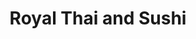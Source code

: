 ---
layout: place
title: "Royal Thai and Sushi"
permalink: /florida/tallahassee/royal-thai-and-sushi.html
stateAbbr: FL
stateName: Florida
cityName: Tallahassee
seo:
  name: "Royal Thai and Sushi"
  type: Restaurant
  links: https://royalthaisushi.com/
description: "Low-key, easygoing eatery offering Asian fusion cuisine including Thai & Japanese options. Royal Thai and Sushi serves delicious sushi in Tallahassee, Florida. Try fresh Japanese dishes for a great dining experience. Available for takeout, delivery, lunch, and dinner."
place_id: ChIJZapT5wD17IgRlz5QSwftJDo
photos:
  - name: >-
      places/ChIJZapT5wD17IgRlz5QSwftJDo/photos/AeeoHcJnk8IAx4opZG3GUzlc8cIMgWU-LMknw-cCj4ZUZWWG3CRS-GvmkeoZojq6nh0w6xgiWhfYHCLBXejeVb6tJHm8YQOpcuocArvyMTI5jpo3eER3mvJacpRv8TXzPrJvx-Mb5mExQte9K6nQ2-u7CFmZDR7u9NB3lAq1epowFIE4KA8ZvsScR-GdfF7TJ0773J1b2FuiUY2nGb_3CUPUGNx8xsLzjuPCJDQRE8Ew-76Qtr7U8xk9Th1T3cJn1NPjbHXKPn358WOWx1iqqskuDbMvVUonsidR3VIibTl8t1-baA
    widthPx: 4032
    heightPx: 2269
    authorAttributions:
      - displayName: Royal Thai and Sushi
        uri: https://maps.google.com/maps/contrib/117355774688767448022
        photoUri: >-
          https://lh3.googleusercontent.com/a-/ALV-UjVjatxTOTdFFCRuMEY42jMXG9CqTRE1ia3h37UEL5d9qR-b3KPI=s100-p-k-no-mo
    flagContentUri: >-
      https://www.google.com/local/imagery/report/?cb_client=maps_api_places.places_api&image_key=!1e10!2sAF1QipPiuTG6kgVgeolEQAEU2IuUCQg9uB__m_8ZlsVL&hl=en-US
    googleMapsUri: >-
      https://www.google.com/maps/place//data=!3m4!1e2!3m2!1sAF1QipPiuTG6kgVgeolEQAEU2IuUCQg9uB__m_8ZlsVL!2e10!4m2!3m1!1s0x88ecf500e753aa65:0x3a24ed074b503e97
  - name: >-
      places/ChIJZapT5wD17IgRlz5QSwftJDo/photos/AeeoHcJDQ5ouaTMhs3BKuS7_3JRgsqhkg3qqgMdiwhiDhStDmQ_EcsvVe53JVPgsjqI5l60ipw9ZopoJBjdIJAyuewbqPwx0DZAeLrFyessj6tj5Sons4prxMSr1_4wffS7dYqQEhpzXQPuTO3DtkOmpPtqRAJdZiiHeroXuo2VzyYjND3YsRrD5yczaM2T-l5GgoNG_kqjHmyli8cY0yEtKeTMcNLh49yuzTzpas5jH52ZociqKVB1IpHYsJnZoaZUkIkeeqoUqm2XRmq1hWBZICJCgMEVzwtKRdc2DCUaXMFY4kQ
    widthPx: 3025
    heightPx: 3024
    authorAttributions:
      - displayName: Royal Thai and Sushi
        uri: https://maps.google.com/maps/contrib/117355774688767448022
        photoUri: >-
          https://lh3.googleusercontent.com/a-/ALV-UjVjatxTOTdFFCRuMEY42jMXG9CqTRE1ia3h37UEL5d9qR-b3KPI=s100-p-k-no-mo
    flagContentUri: >-
      https://www.google.com/local/imagery/report/?cb_client=maps_api_places.places_api&image_key=!1e10!2sAF1QipPjjh8QbLx6QozRl4opYMEXMCHAiTuGalhAoMcz&hl=en-US
    googleMapsUri: >-
      https://www.google.com/maps/place//data=!3m4!1e2!3m2!1sAF1QipPjjh8QbLx6QozRl4opYMEXMCHAiTuGalhAoMcz!2e10!4m2!3m1!1s0x88ecf500e753aa65:0x3a24ed074b503e97
  - name: >-
      places/ChIJZapT5wD17IgRlz5QSwftJDo/photos/AeeoHcI-BlsdMdj2ef4BkLWXZxr7IcLYMuZpiO0Z2cfoKkZ-FW2gwIPrzNPdtsJWgvfUekCUc-gmpE0qqF7nE78HvkdrHpjJYFjDyVbvXCGxnhrT8f9TxMLgV0T5xjLrkyZcKR8_dOqrASZHN5DTAfiEsH-WJPOO5SO7xEGAL6YgNUau_dm8HurbMjDphuGpnzvku_bq-fRsAi-2WCyNb44he5jImMnUmrGSxvjYaLsn4_RfBKJBDikh-kHctIteyIeiTiNoieIIrCvhLpQvNnaQr5I8LN5CVCtx_9RXDULtM755QRpy3ug7qvEc53cKYQ1USANlYWwKWofzJJU46aXC-P8wjbKHGu39jdGSC4HLgZONf-9EyLZWzkCaz2Tp5zwEw2GXxl0ymqOHKORRBJLvlQoRZNtsQGC_GwKXbHmWsbV_Oyhe
    widthPx: 3024
    heightPx: 4032
    authorAttributions:
      - displayName: Wolfgang Ofstedal
        uri: https://maps.google.com/maps/contrib/109750352554191636648
        photoUri: >-
          https://lh3.googleusercontent.com/a-/ALV-UjUn_18y-ZYd8Dl0oAnPHhb51HCJ1IRGaYb77TllanbSuh5T00W2=s100-p-k-no-mo
    flagContentUri: >-
      https://www.google.com/local/imagery/report/?cb_client=maps_api_places.places_api&image_key=!1e10!2sCIHM0ogKEICAgICnsP-xzgE&hl=en-US
    googleMapsUri: >-
      https://www.google.com/maps/place//data=!3m4!1e2!3m2!1sCIHM0ogKEICAgICnsP-xzgE!2e10!4m2!3m1!1s0x88ecf500e753aa65:0x3a24ed074b503e97
  - name: >-
      places/ChIJZapT5wD17IgRlz5QSwftJDo/photos/AeeoHcIM5RxIafo9CWFTCD9nyaKHlFja7O3TG-a4Z2s5lLjUaVK6L4n9DfDynEnj9PHnQSlx7DJSzNm73v-ZY9CHIDY9lj-OyjRdA49QYExX32doLwN1Yk__kt_HJIXcQulwylU53LHtTEnFbVbtJ_bcFIZ--S4pQrrmSmE8rLmpEH9nve9RtF5n_PU7mec3_iGDBOisA65jQvOP-1z8mo20eAFrxPO43Y-k86jHC4di7OYX-NlgdDzPVvN3NuNeenH4-M7WqzORU8MWlV6xzADn1AcHH06YuSmvODRqdUsou11wdQ
    widthPx: 3024
    heightPx: 4032
    authorAttributions:
      - displayName: Royal Thai and Sushi
        uri: https://maps.google.com/maps/contrib/117355774688767448022
        photoUri: >-
          https://lh3.googleusercontent.com/a-/ALV-UjVjatxTOTdFFCRuMEY42jMXG9CqTRE1ia3h37UEL5d9qR-b3KPI=s100-p-k-no-mo
    flagContentUri: >-
      https://www.google.com/local/imagery/report/?cb_client=maps_api_places.places_api&image_key=!1e10!2sAF1QipOV7i8wXpmQldQ0aSRA4zRsMzj95Uo4xixK73rY&hl=en-US
    googleMapsUri: >-
      https://www.google.com/maps/place//data=!3m4!1e2!3m2!1sAF1QipOV7i8wXpmQldQ0aSRA4zRsMzj95Uo4xixK73rY!2e10!4m2!3m1!1s0x88ecf500e753aa65:0x3a24ed074b503e97
  - name: >-
      places/ChIJZapT5wD17IgRlz5QSwftJDo/photos/AeeoHcL-SAoqsv2jH9b95JPkEoGwH_fB86wZWk6sEjLVrt4aPN1yix0lxzcUvsvBcVWJykkoAaJQ41PdBTIM_1byDA1acYKegjqg5ZaAxH7VLUzPLN2OKzRQT1Uha_zvxTWFG1DuLFXtkFJErDcaulMzbRMs-tQs4njmMpG-ouwNqj7qsBn98IBkndsQABELlN7Hf-sJHYJ6UCbHf9HAFzyg7fJjIypHdYDIjfKanEo7_bG4wkNgSKEgaSt_O1AK_a9HUN2t2jweCFexJX7jtC-W8EsBxXYjNkwayz308rjYy8HNHxZQmGyGU2CZpWj3Co0NXYetK13iDDvs-4Nwn7-Yzd0W29-x8NTjwProTiY0afJ3wCM8mLpw-rDj3B2aiOR5L-MNGe2oDLsiN6MuZUrls1A_R9ZNZIygWUsAIH-7Pd2poH8
    widthPx: 4000
    heightPx: 3000
    authorAttributions:
      - displayName: jerry clayton
        uri: https://maps.google.com/maps/contrib/111420019802963696153
        photoUri: >-
          https://lh3.googleusercontent.com/a-/ALV-UjUEeW1PkOp_zSqrW0TMAE28sAnX_QXQt5lJhQPRfaCg4CB72Ws7=s100-p-k-no-mo
    flagContentUri: >-
      https://www.google.com/local/imagery/report/?cb_client=maps_api_places.places_api&image_key=!1e10!2sCIHM0ogKEICAgICrsYG71wE&hl=en-US
    googleMapsUri: >-
      https://www.google.com/maps/place//data=!3m4!1e2!3m2!1sCIHM0ogKEICAgICrsYG71wE!2e10!4m2!3m1!1s0x88ecf500e753aa65:0x3a24ed074b503e97
  - name: >-
      places/ChIJZapT5wD17IgRlz5QSwftJDo/photos/AeeoHcLfzvTSp4MK_DAS0_S3KoW_G26Sz2o_CjpIEgdOqZ_XWhsTC7XN-XmyMexWCXnxJsQ7VkC_jbByNwzwcBdG0Mo57YU4MyBVq8-Qm6qTcZs2lx8hWxm7D1Fyl9Qm4fWLqdpJJOhQ64fniUGwBLfqXhIuE8xTgZaJN1Xhn2v5_E9RzqW7TTiIZZAj0rB0_ORJwl30bOFtUTOTXiG0n6T72FG_oL56YQkzN3ip8kly4Qg7mEIPgpO3g3dhI0vA_ZAcw-ZIbv1o_Yu1svpmFc8g8R6L_MHs5JeXtJ40GK0wMZEh2wmOJwpW8k84aGlsP2SLb5dsFeTfeRf2T4xA6JZGEmxpsO_RsUM-U5RgdWIGRUeEZ2oC34HujCJpZz1aKCHP3J-jCqybXMbEP95APp8xjsAu5f0fngPe3Sn158BlvX-Fkg
    widthPx: 4032
    heightPx: 3024
    authorAttributions:
      - displayName: John Shumaker
        uri: https://maps.google.com/maps/contrib/110300475978818293186
        photoUri: >-
          https://lh3.googleusercontent.com/a/ACg8ocJ7WpVdPTVgh06C5ciVrLu40N9QQzI5hFGgDHGPAaIaMxTfag=s100-p-k-no-mo
    flagContentUri: >-
      https://www.google.com/local/imagery/report/?cb_client=maps_api_places.places_api&image_key=!1e10!2sCIHM0ogKEICAgIDK99C4bw&hl=en-US
    googleMapsUri: >-
      https://www.google.com/maps/place//data=!3m4!1e2!3m2!1sCIHM0ogKEICAgIDK99C4bw!2e10!4m2!3m1!1s0x88ecf500e753aa65:0x3a24ed074b503e97
  - name: >-
      places/ChIJZapT5wD17IgRlz5QSwftJDo/photos/AeeoHcLjIMN4DNISHMdWvrGnxkQP57BFs2cs5TbV1vQ5hqQanA5fQ8_7Sj1oPH6dlUmcq3fyzXlM0nvxWzVLQ0O1Wt3eWc3CrcgG5-Nfiv0J9kmYwrop2g6vhv0h6emL8XdR9FOc2j5lAG4lErtPlJgT8uCvz4mHW2v6n9HODGK7k9BV-H5EsuCi5Y7ovAAsqz7teQcn2V2VAToY5X18bnabAs-mkj_5OYsmoCQl0D_hXj1bhm_VDQddRHCTP_mQ4t1kY2gJDZj5_DIWVSvZa4921mKjlrnvP1owv5A5C1Cq1WAaxwOAWvbhrgXcMmLLlOgKYnM4bsYptf2VYIFJC5OtwJ0jCiT-rw9IJ_L_El-WMczVM1KGKiU6Zwqaj0juPYzMiCh1gQz56PKLlAD41258MrqufTL4mJA7peRXBwhYlgtNQg
    widthPx: 4000
    heightPx: 3000
    authorAttributions:
      - displayName: jerry clayton
        uri: https://maps.google.com/maps/contrib/111420019802963696153
        photoUri: >-
          https://lh3.googleusercontent.com/a-/ALV-UjUEeW1PkOp_zSqrW0TMAE28sAnX_QXQt5lJhQPRfaCg4CB72Ws7=s100-p-k-no-mo
    flagContentUri: >-
      https://www.google.com/local/imagery/report/?cb_client=maps_api_places.places_api&image_key=!1e10!2sCIHM0ogKEICAgICrsYG7Tw&hl=en-US
    googleMapsUri: >-
      https://www.google.com/maps/place//data=!3m4!1e2!3m2!1sCIHM0ogKEICAgICrsYG7Tw!2e10!4m2!3m1!1s0x88ecf500e753aa65:0x3a24ed074b503e97
  - name: >-
      places/ChIJZapT5wD17IgRlz5QSwftJDo/photos/AeeoHcI8WWLSyrVHjqZf9E2-leWY9XTF30zkiVLU3dg5IfZ4yVFRK1ZGoliuS_rsRfNX7KwKLpnCQwHVWMi7yx16PPyGgRhhRoxVmSMwHpIEdLthom3HgOBzPpBRfevBBqzOIDWR8H6sohce86CIs9Y3SFMyk8IiDMH_-cOx_J9bNR-_wKgVG0S2a0LK-5kcphUi1ur3FGGRYRVHg3XW9yvMzP3X8EqAUVUIZJM1eSWzanbpXkSs3IG1uw0AeUkqnfKScWL2pQtBUSHEN9cD9pZh_X2tNu4ADH5XZAScCs3rSkOLrAZr7Vcury9GYJQ92_W2cQVfu4mXLeioHtrk7Uw6Nu8RrscebffGIbk2DaHrh90mFQpRyYa-hXlGDHQ1Rl-9wn1L5WnuZ8seuT6zP2AANNf59K0aXqC4RbR3Mlz3xJrBYQ
    widthPx: 2734
    heightPx: 2188
    authorAttributions:
      - displayName: N Pham
        uri: https://maps.google.com/maps/contrib/107160457532720567359
        photoUri: >-
          https://lh3.googleusercontent.com/a-/ALV-UjW-_hSGUQI4rPs2thfNxSAyC473YyG1qOORYDcP_aHaYjD4BygP=s100-p-k-no-mo
    flagContentUri: >-
      https://www.google.com/local/imagery/report/?cb_client=maps_api_places.places_api&image_key=!1e10!2sCIHM0ogKEICAgIDvuLuNQA&hl=en-US
    googleMapsUri: >-
      https://www.google.com/maps/place//data=!3m4!1e2!3m2!1sCIHM0ogKEICAgIDvuLuNQA!2e10!4m2!3m1!1s0x88ecf500e753aa65:0x3a24ed074b503e97
  - name: >-
      places/ChIJZapT5wD17IgRlz5QSwftJDo/photos/AeeoHcIkGbXYXQ6x1NLZs3GGGF1vvOsEU-XnOzl_YBIpBMx0Xfpf6mcGjC3AvGGJh4DGCSRYdNnrI9fb5f-iw0OTz694cCdgMEBvIgHk6AaoQqSFcjb-AS4UqYxXTvOsQhlVX5dqSQVPxRCWOPDkv331kqKFaZekN3NG64Hjv2Aqt-xqIg_21kjoJCXDRixQOrcSOx6McvxjrHKQYCVuDg7HIlvuSxCRopR6waFlihPIKIuRDQhnXJFKFrMJYURWOUmi8zoCyfjIAJZZelfASsU-Z9_JkeLJLQM0Dexb59EDqI2xvw
    widthPx: 3025
    heightPx: 3024
    authorAttributions:
      - displayName: Royal Thai and Sushi
        uri: https://maps.google.com/maps/contrib/117355774688767448022
        photoUri: >-
          https://lh3.googleusercontent.com/a-/ALV-UjVjatxTOTdFFCRuMEY42jMXG9CqTRE1ia3h37UEL5d9qR-b3KPI=s100-p-k-no-mo
    flagContentUri: >-
      https://www.google.com/local/imagery/report/?cb_client=maps_api_places.places_api&image_key=!1e10!2sAF1QipPYZkZrjlhrt0fOVyOd_bw7pfTOvuWiW5c9H_VW&hl=en-US
    googleMapsUri: >-
      https://www.google.com/maps/place//data=!3m4!1e2!3m2!1sAF1QipPYZkZrjlhrt0fOVyOd_bw7pfTOvuWiW5c9H_VW!2e10!4m2!3m1!1s0x88ecf500e753aa65:0x3a24ed074b503e97
  - name: >-
      places/ChIJZapT5wD17IgRlz5QSwftJDo/photos/AeeoHcKMsiM7S6tqIRfas7pZSb8-jZh5HTT3MoWtK68kurwVeLhpscBrJ9yg1HJzDs9-ZlQp8xQglr_3YWZr8jwM0MNAKNTkgWEOD-M5eKVwMTLCINE6XuJp_pOBuabL_9dWDduV_zogH9MohDcJfi-zkYidh5iYzLbywjZNFQU6O3FiApRF7cS2BGRBa1UXXt9-tlmqYLQuy2l0k8H-by6pa7tAywjTevGSqzSvW5WS7rm1ppEEP4Li-4VhjEYZDKMG43X6CSrFB3RSKTzuSltK-wlNMiVB5fK1ytCUAFXgjFtqnA
    widthPx: 4032
    heightPx: 2269
    authorAttributions:
      - displayName: Royal Thai and Sushi
        uri: https://maps.google.com/maps/contrib/117355774688767448022
        photoUri: >-
          https://lh3.googleusercontent.com/a-/ALV-UjVjatxTOTdFFCRuMEY42jMXG9CqTRE1ia3h37UEL5d9qR-b3KPI=s100-p-k-no-mo
    flagContentUri: >-
      https://www.google.com/local/imagery/report/?cb_client=maps_api_places.places_api&image_key=!1e10!2sAF1QipOCKoQbxtdpl2P8tGi_C7WKFbJa0vCrVZmkip7V&hl=en-US
    googleMapsUri: >-
      https://www.google.com/maps/place//data=!3m4!1e2!3m2!1sAF1QipOCKoQbxtdpl2P8tGi_C7WKFbJa0vCrVZmkip7V!2e10!4m2!3m1!1s0x88ecf500e753aa65:0x3a24ed074b503e97
address: 2020 W Pensacola St Space 150, Tallahassee, FL 32304, USA
street: 2020 W Pensacola St Space 150
city: Tallahassee
state: FL
zip: '32304'
country: USA
neighborhood: null
latitude: '30.441822'
longitude: '-84.319562'
accessibility_options:
  wheelchairAccessibleParking: true
  wheelchairAccessibleEntrance: true
  wheelchairAccessibleRestroom: true
  wheelchairAccessibleSeating: true
business_status: OPERATIONAL
name: Royal Thai and Sushi
google_maps_links:
  directionsUri: >-
    https://www.google.com/maps/dir//''/data=!4m7!4m6!1m1!4e2!1m2!1m1!1s0x88ecf500e753aa65:0x3a24ed074b503e97!3e0
  placeUri: https://maps.google.com/?cid=4189734168945507991
  writeAReviewUri: >-
    https://www.google.com/maps/place//data=!4m3!3m2!1s0x88ecf500e753aa65:0x3a24ed074b503e97!12e1
  reviewsUri: >-
    https://www.google.com/maps/place//data=!4m4!3m3!1s0x88ecf500e753aa65:0x3a24ed074b503e97!9m1!1b1
  photosUri: >-
    https://www.google.com/maps/place//data=!4m3!3m2!1s0x88ecf500e753aa65:0x3a24ed074b503e97!10e5
primary_type: Thai Restaurant
opening_hours:
  regular: null
  current: null
secondary_opening_hours:
  regular:
    weekdayDescriptions: null
    type: null
  current:
    weekdayDescriptions: null
    type: null
phone: (850) 536-6483
price_level: PRICE_LEVEL_MODERATE
price_range: $10 &ndash; $20
rating: '4.3'
rating_count: 360
website: https://royalthaisushi.com/
reviews:
  - name: >-
      places/ChIJZapT5wD17IgRlz5QSwftJDo/reviews/ChZDSUhNMG9nS0VJQ0FnSUN2bTZuNlZ3EAE
    relativePublishTimeDescription: 3 months ago
    rating: 4
    text:
      text: >-
        First time visiting this restaurant. I am a fan of spice and boy did
        they deliver. Everything was great taste and flavor wise. Service was
        slow and we did not get the salad with ginger dressing that was ordered
        (still paid for) but the meal was still delicious.


        The crispy house duck was great and I requested hot and could have gone
        with Tai hot, and will next time.  My son ate every bit of the curry
        beef.
      languageCode: en
    originalText:
      text: >-
        First time visiting this restaurant. I am a fan of spice and boy did
        they deliver. Everything was great taste and flavor wise. Service was
        slow and we did not get the salad with ginger dressing that was ordered
        (still paid for) but the meal was still delicious.


        The crispy house duck was great and I requested hot and could have gone
        with Tai hot, and will next time.  My son ate every bit of the curry
        beef.
      languageCode: en
    authorAttribution:
      displayName: Mark Shoplak
      uri: https://www.google.com/maps/contrib/112909140319274100922/reviews
      photoUri: >-
        https://lh3.googleusercontent.com/a/ACg8ocJyBOBmQ2QH0egJ_BDMT9dKVdgRlT6EGQ2j8EQfF182ebbLpA=s128-c0x00000000-cc-rp-mo-ba5
    publishTime: '2024-12-14T23:57:58.678887Z'
    flagContentUri: >-
      https://www.google.com/local/review/rap/report?postId=ChZDSUhNMG9nS0VJQ0FnSUN2bTZuNlZ3EAE&d=17924085&t=1
    googleMapsUri: >-
      https://www.google.com/maps/reviews/data=!4m6!14m5!1m4!2m3!1sChZDSUhNMG9nS0VJQ0FnSUN2bTZuNlZ3EAE!2m1!1s0x88ecf500e753aa65:0x3a24ed074b503e97
  - name: >-
      places/ChIJZapT5wD17IgRlz5QSwftJDo/reviews/ChZDSUhNMG9nS0VJQ0FnSUNuc1AteERnEAE
    relativePublishTimeDescription: 6 months ago
    rating: 4
    text:
      text: >-
        Medium size strip mall spot, serving a fairly large menu of Thai food
        and sushi and Japanese appetizers. We tried the pad kee mao, red curry,
        and a sushi lunch special. The food was well prepared and had good
        ingredients, and the only complaint was that the curry flavor wasn’t
        super strong, and the tuna sashimi was the least preferred of the 3.
        Overall great spot for a casual lunch or dinner, and the prices are
        pretty good too.
      languageCode: en
    originalText:
      text: >-
        Medium size strip mall spot, serving a fairly large menu of Thai food
        and sushi and Japanese appetizers. We tried the pad kee mao, red curry,
        and a sushi lunch special. The food was well prepared and had good
        ingredients, and the only complaint was that the curry flavor wasn’t
        super strong, and the tuna sashimi was the least preferred of the 3.
        Overall great spot for a casual lunch or dinner, and the prices are
        pretty good too.
      languageCode: en
    authorAttribution:
      displayName: Wolfgang Ofstedal
      uri: https://www.google.com/maps/contrib/109750352554191636648/reviews
      photoUri: >-
        https://lh3.googleusercontent.com/a-/ALV-UjUn_18y-ZYd8Dl0oAnPHhb51HCJ1IRGaYb77TllanbSuh5T00W2=s128-c0x00000000-cc-rp-mo-ba5
    publishTime: '2024-09-22T01:42:45.691908Z'
    flagContentUri: >-
      https://www.google.com/local/review/rap/report?postId=ChZDSUhNMG9nS0VJQ0FnSUNuc1AteERnEAE&d=17924085&t=1
    googleMapsUri: >-
      https://www.google.com/maps/reviews/data=!4m6!14m5!1m4!2m3!1sChZDSUhNMG9nS0VJQ0FnSUNuc1AteERnEAE!2m1!1s0x88ecf500e753aa65:0x3a24ed074b503e97
  - name: >-
      places/ChIJZapT5wD17IgRlz5QSwftJDo/reviews/ChZDSUhNMG9nS0VJQ0FnSURubl9DSWJBEAE
    relativePublishTimeDescription: 6 months ago
    rating: 5
    text:
      text: >-
        This place was great. I was excited to see the Seminole roll and FSU
        roll were to my liking (no cream cheese). I ordered the green curry and
        it was delish.
      languageCode: en
    originalText:
      text: >-
        This place was great. I was excited to see the Seminole roll and FSU
        roll were to my liking (no cream cheese). I ordered the green curry and
        it was delish.
      languageCode: en
    authorAttribution:
      displayName: Alan McQuillan
      uri: https://www.google.com/maps/contrib/103974151183087316571/reviews
      photoUri: >-
        https://lh3.googleusercontent.com/a-/ALV-UjXevFysal6FdOJUc5A9B7abVcAbJYFXRMEFg7yydjpspeagTuvA=s128-c0x00000000-cc-rp-mo-ba4
    publishTime: '2024-10-11T19:32:15.515750Z'
    flagContentUri: >-
      https://www.google.com/local/review/rap/report?postId=ChZDSUhNMG9nS0VJQ0FnSURubl9DSWJBEAE&d=17924085&t=1
    googleMapsUri: >-
      https://www.google.com/maps/reviews/data=!4m6!14m5!1m4!2m3!1sChZDSUhNMG9nS0VJQ0FnSURubl9DSWJBEAE!2m1!1s0x88ecf500e753aa65:0x3a24ed074b503e97
  - name: >-
      places/ChIJZapT5wD17IgRlz5QSwftJDo/reviews/ChZDSUhNMG9nS0VJQ0FnSUR2dVBmcU13EAE
    relativePublishTimeDescription: 3 months ago
    rating: 5
    text:
      text: >-
        The facility is clean and presentable.

        The staff were very helpful and friendly.

        The ginger dressing salad was fresh and tasty.

        The deluxe sashimi was very fresh and satisfying.

        I made a mistake in my spiciness order of the drunken noodles; the chef
        cooked a new dish without hesitation.

        We really enjoyed our dinner here.
      languageCode: en
    originalText:
      text: >-
        The facility is clean and presentable.

        The staff were very helpful and friendly.

        The ginger dressing salad was fresh and tasty.

        The deluxe sashimi was very fresh and satisfying.

        I made a mistake in my spiciness order of the drunken noodles; the chef
        cooked a new dish without hesitation.

        We really enjoyed our dinner here.
      languageCode: en
    authorAttribution:
      displayName: N Pham
      uri: https://www.google.com/maps/contrib/107160457532720567359/reviews
      photoUri: >-
        https://lh3.googleusercontent.com/a-/ALV-UjW-_hSGUQI4rPs2thfNxSAyC473YyG1qOORYDcP_aHaYjD4BygP=s128-c0x00000000-cc-rp-mo-ba6
    publishTime: '2024-12-17T13:04:30.560126Z'
    flagContentUri: >-
      https://www.google.com/local/review/rap/report?postId=ChZDSUhNMG9nS0VJQ0FnSUR2dVBmcU13EAE&d=17924085&t=1
    googleMapsUri: >-
      https://www.google.com/maps/reviews/data=!4m6!14m5!1m4!2m3!1sChZDSUhNMG9nS0VJQ0FnSUR2dVBmcU13EAE!2m1!1s0x88ecf500e753aa65:0x3a24ed074b503e97
  - name: >-
      places/ChIJZapT5wD17IgRlz5QSwftJDo/reviews/ChdDSUhNMG9nS0VJQ0FnSURfbGZpTDhRRRAB
    relativePublishTimeDescription: 2 months ago
    rating: 2
    text:
      text: >-
        Food was delicious, came in yesterday and sat in the bar area. My only
        complaint is the sushi chef, seemed to be under the influence of alcohol
        and being extremely rude to the waitress working at the time. This made
        the atmosphere very uncomfortable for everyone and the poor girl trying
        to do her job seemed very upset. Her service was excellent and I had no
        problems whatsoever. Hopefully this issue is resolved quickly and they
        get that guy out of there ASAP because nobody should be allowed to treat
        others in that manner.
      languageCode: en
    originalText:
      text: >-
        Food was delicious, came in yesterday and sat in the bar area. My only
        complaint is the sushi chef, seemed to be under the influence of alcohol
        and being extremely rude to the waitress working at the time. This made
        the atmosphere very uncomfortable for everyone and the poor girl trying
        to do her job seemed very upset. Her service was excellent and I had no
        problems whatsoever. Hopefully this issue is resolved quickly and they
        get that guy out of there ASAP because nobody should be allowed to treat
        others in that manner.
      languageCode: en
    authorAttribution:
      displayName: Frank Brown
      uri: https://www.google.com/maps/contrib/101384329796529762973/reviews
      photoUri: >-
        https://lh3.googleusercontent.com/a/ACg8ocLgdFCh_VicR5tt4u5b_tedMwFlx52vFBlhW1v954nTOi1zHg=s128-c0x00000000-cc-rp-mo
    publishTime: '2025-01-25T20:36:13.090941Z'
    flagContentUri: >-
      https://www.google.com/local/review/rap/report?postId=ChdDSUhNMG9nS0VJQ0FnSURfbGZpTDhRRRAB&d=17924085&t=1
    googleMapsUri: >-
      https://www.google.com/maps/reviews/data=!4m6!14m5!1m4!2m3!1sChdDSUhNMG9nS0VJQ0FnSURfbGZpTDhRRRAB!2m1!1s0x88ecf500e753aa65:0x3a24ed074b503e97
parking_options:
  freeParkingLot: true
  freeStreetParking: true
  valetParking: false
payment_options:
  acceptsCreditCards: true
  acceptsDebitCards: true
  acceptsCashOnly: false
  acceptsNfc: true
allow_dogs: null
curbside_pickup: true
delivery: true
dine_in: true
good_for_children: true
good_for_groups: true
good_for_sports: false
live_music: false
menu_for_children: false
outdoor_seating: false
reservable: true
restroom: true
serves_beer: true
serves_breakfast: false
serves_brunch: false
serves_cocktails: null
serves_coffee: true
serves_dinner: true
serves_dessert: true
serves_lunch: true
serves_vegetarian_food: true
serves_wine: true
takeout: true
summary: >-
  Low-key, easygoing eatery offering Asian fusion cuisine including Thai &
  Japanese options.

---